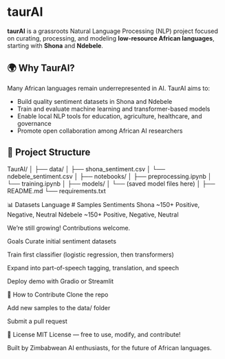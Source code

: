 # taurAI

**taurAI** is a grassroots Natural Language Processing (NLP) project focused on curating, processing, and modeling **low-resource African languages**, starting with **Shona** and **Ndebele**.

## 🌍 Why TaurAI?

Many African languages remain underrepresented in AI. TaurAI aims to:
- Build quality sentiment datasets in Shona and Ndebele
- Train and evaluate machine learning and transformer-based models
- Enable local NLP tools for education, agriculture, healthcare, and governance
- Promote open collaboration among African AI researchers

## 📁 Project Structure

TaurAI/
│
├── data/
│   ├── shona_sentiment.csv
│   └── ndebele_sentiment.csv
│
├── notebooks/
│   ├── preprocessing.ipynb
│   └── training.ipynb
│
├── models/
│   └── (saved model files here)
│
├── README.md
└── requirements.txt

📊 Datasets
Language	# Samples	Sentiments
Shona	~150+	Positive, Negative, Neutral
Ndebele	~150+	Positive, Negative, Neutral

We’re still growing! Contributions welcome.

 Goals
 Curate initial sentiment datasets

 Train first classifier (logistic regression, then transformers)

 Expand into part-of-speech tagging, translation, and speech

 Deploy demo with Gradio or Streamlit

🤝 How to Contribute
Clone the repo

Add new samples to the data/ folder

Submit a pull request

📜 License
MIT License — free to use, modify, and contribute!

Built by Zimbabwean AI enthusiasts, for the future of African languages.
